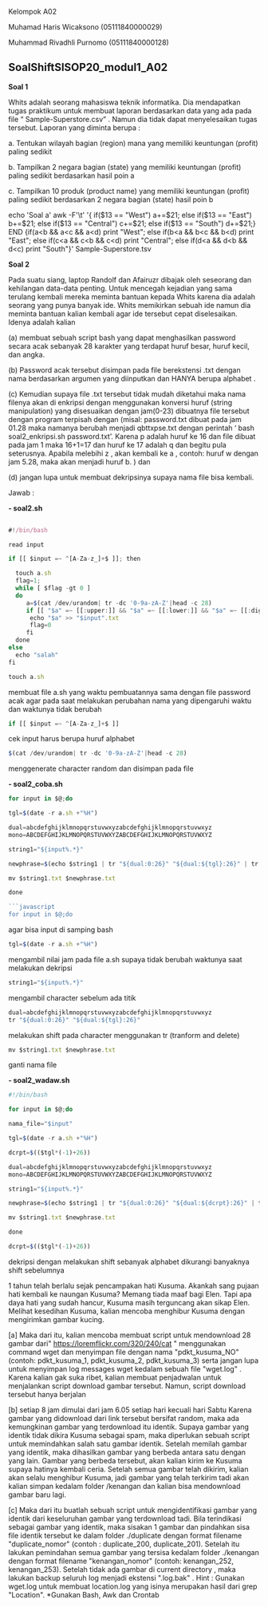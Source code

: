 Kelompok A02

Muhamad Haris Wicaksono   (05111840000029)

Muhammad Rivadhli Purnomo (05111840000128)

## SoalShiftSISOP20_modul1_A02


**Soal 1**

Whits adalah seorang mahasiswa teknik informatika. Dia mendapatkan tugas praktikum untuk membuat laporan berdasarkan data yang ada pada file “ Sample-Superstore.csv” . Namun dia tidak dapat menyelesaikan tugas tersebut. Laporan yang diminta berupa :

a. Tentukan wilayah bagian (region) mana yang memiliki keuntungan (profit) paling sedikit

b. Tampilkan 2 negara bagian (state) yang memiliki keuntungan (profit) paling sedikit berdasarkan hasil poin a

c. Tampilkan 10 produk (product name) yang memiliki keuntungan (profit) paling sedikit berdasarkan 2 negara bagian (state) hasil poin b


echo 'Soal a'
awk -F'\t' '{ if($13 == "West") a+=$21; else if($13 == "East") b+=$21; else if($13 == "Central") c+=$21; else if($13 == "South") d+=$21;} END {if(a<b && a<c && a<d) print "West"; else if(b<a && b<c && b<d) print "East"; else if(c<a && c<b && c<d) print "Central"; else if(d<a && d<b && d<c) print "South"}' Sample-Superstore.tsv



**Soal 2**

Pada suatu siang, laptop Randolf dan Afairuzr dibajak oleh seseorang dan kehilangan data-data penting. Untuk mencegah kejadian yang sama terulang kembali mereka meminta bantuan kepada Whits karena dia adalah seorang yang punya banyak ide. Whits memikirkan sebuah ide namun dia meminta bantuan kalian kembali agar ide tersebut cepat diselesaikan. Idenya adalah kalian 

(a) membuat sebuah script bash yang dapat menghasilkan password secara acak sebanyak 28 karakter yang terdapat huruf besar, huruf kecil, dan angka. 

(b) Password acak tersebut disimpan pada file berekstensi .txt dengan nama berdasarkan argumen yang diinputkan dan HANYA berupa alphabet .

(c) Kemudian supaya file .txt tersebut tidak mudah diketahui maka nama filenya akan di enkripsi dengan menggunakan konversi huruf (string manipulation) yang disesuaikan dengan jam(0-23) dibuatnya file tersebut dengan program terpisah dengan (misal: password.txt dibuat pada jam 01.28 maka namanya berubah menjadi qbttxpse.txt dengan perintah ‘ bash soal2_enkripsi.sh password.txt’. Karena p adalah huruf ke 16 dan file dibuat pada jam 1 maka 16+1=17 dan huruf ke 17 adalah q dan begitu pula seterusnya. Apabila melebihi z , akan kembali ke a , contoh: huruf w dengan jam 5.28, maka akan menjadi huruf b. ) dan 

(d) jangan lupa untuk membuat dekripsinya supaya nama file bisa kembali.

Jawab :

**- soal2.sh**

```javascript
  
#!/bin/bash

read input

if [[ $input =~ ^[A-Za-z_]+$ ]]; then

  touch a.sh
  flag=1;
  while [ $flag -gt 0 ]
  do
     a=$(cat /dev/urandom| tr -dc '0-9a-zA-Z'|head -c 28)
     if [[ "$a" =~ [[:upper:]] && "$a" =~ [[:lower:]] && "$a" =~ [[:digit:]] ]]; then
      echo "$a" >> "$input".txt
      flag=0
     fi 
  done 
else
  echo "salah"
fi
```

```javascript
touch a.sh
```
membuat file a.sh yang waktu pembuatannya sama dengan file password acak agar pada saat melakukan perubahan nama yang dipengaruhi waktu dan waktunya tidak berubah

```javascript
if [[ $input =~ ^[A-Za-z_]+$ ]]
```
cek input harus berupa huruf alphabet

```javascript
$(cat /dev/urandom| tr -dc '0-9a-zA-Z'|head -c 28)
```
menggenerate character random dan disimpan pada file 

**- soal2_coba.sh**
```javascript
for input in $@;do

tgl=$(date -r a.sh +"%H")

dual=abcdefghijklmnopqrstuvwxyzabcdefghijklmnopqrstuvwxyz
mono=ABCDEFGHIJKLMNOPQRSTUVWXYZABCDEFGHIJKLMNOPQRSTUVWXYZ

string1="${input%.*}"

newphrase=$(echo $string1 | tr "${dual:0:26}" "${dual:${tgl}:26}" | tr "${mono:0:26}" "${mono:${tgl}:26}")

mv $string1.txt $newphrase.txt

done

```javascript
for input in $@;do
```
agar bisa input di samping bash

```javascript
tgl=$(date -r a.sh +"%H")
```
mengambil nilai jam pada file a.sh supaya tidak berubah waktunya saat melakukan dekripsi

```javascript
string1="${input%.*}"
```
mengambil character sebelum ada titik

```javascript
dual=abcdefghijklmnopqrstuvwxyzabcdefghijklmnopqrstuvwxyz
tr "${dual:0:26}" "${dual:${tgl}:26}"
```
melakukan shift pada character menggunakan tr (tranform and delete)

```javascript
mv $string1.txt $newphrase.txt
```
ganti nama file

**- soal2_wadaw.sh**
```javascript
#!/bin/bash

for input in $@;do

nama_file="$input"

tgl=$(date -r a.sh +"%H")

dcrpt=$(($tgl*(-1)+26))

dual=abcdefghijklmnopqrstuvwxyzabcdefghijklmnopqrstuvwxyz
mono=ABCDEFGHIJKLMNOPQRSTUVWXYZABCDEFGHIJKLMNOPQRSTUVWXYZ

string1="${input%.*}"

newphrase=$(echo $string1 | tr "${dual:0:26}" "${dual:${dcrpt}:26}" | tr "${mono:0:26}" "${mono:${dcrpt}:26}") 

mv $string1.txt $newphrase.txt

done
```

```javascript
dcrpt=$(($tgl*(-1)+26))
```
dekripsi dengan melakukan shift sebanyak alphabet dikurangi banyaknya shift sebelumnya

1 tahun telah berlalu sejak pencampakan hati Kusuma. Akankah sang pujaan hati kembali ke naungan Kusuma? Memang tiada maaf bagi Elen. Tapi apa daya hati yang sudah hancur, Kusuma masih terguncang akan sikap Elen. Melihat kesedihan Kusuma, kalian mencoba menghibur Kusuma dengan mengirimkan gambar kucing. 

[a] Maka dari itu, kalian mencoba membuat script untuk mendownload 28 gambar dari" https://loremflickr.com/320/240/cat " menggunakan command wget dan menyimpan file dengan nama "pdkt_kusuma_NO" (contoh: pdkt_kusuma_1, pdkt_kusuma_2, pdkt_kusuma_3) serta jangan lupa untuk menyimpan log messages wget kedalam sebuah file "wget.log" . Karena kalian gak suka ribet, kalian membuat penjadwalan untuk
menjalankan script download gambar tersebut. Namun, script download tersebut hanya berjalan

[b] setiap 8 jam dimulai dari jam 6.05 setiap hari kecuali hari Sabtu Karena gambar yang didownload dari link tersebut bersifat random, maka ada kemungkinan gambar yang terdownload itu identik. Supaya gambar yang identik tidak dikira Kusuma sebagai spam, maka diperlukan sebuah script untuk memindahkan salah satu gambar identik. Setelah memilah gambar yang identik, maka dihasilkan gambar yang berbeda antara satu dengan yang lain. Gambar yang berbeda tersebut, akan kalian kirim ke Kusuma supaya hatinya kembali ceria. Setelah semua gambar telah dikirim, kalian akan selalu menghibur Kusuma, jadi gambar yang telah terkirim tadi akan kalian simpan kedalam folder /kenangan dan kalian bisa mendownload gambar baru lagi. 

[c] Maka dari itu buatlah sebuah script untuk mengidentifikasi gambar yang identik dari keseluruhan gambar yang terdownload tadi. Bila terindikasi sebagai gambar yang identik, maka sisakan 1 gambar dan pindahkan sisa file identik tersebut ke dalam folder ./duplicate dengan format filename "duplicate_nomor" (contoh : duplicate_200, duplicate_201). Setelah itu lakukan pemindahan semua gambar yang tersisa kedalam folder ./kenangan dengan format filename "kenangan_nomor" (contoh: kenangan_252, kenangan_253). Setelah tidak ada gambar di current directory , maka lakukan backup seluruh log menjadi ekstensi ".log.bak" . Hint : Gunakan wget.log untuk membuat location.log yang isinya merupakan hasil dari grep "Location". *Gunakan Bash, Awk dan Crontab


